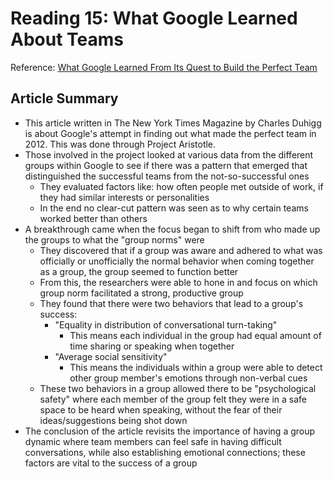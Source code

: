 # Reading 15: What Google Learned About Teams

Reference: [What Google Learned From Its Quest to Build the Perfect Team](https://www.nytimes.com/2016/02/28/magazine/what-google-learned-from-its-quest-to-build-the-perfect-team.html)</br>

## Article Summary

* This article written in The New York Times Magazine by Charles Duhigg is about Google's attempt in finding out what made the perfect team in 2012. This was done through Project Aristotle.
* Those involved in the project looked at various data from the different groups within Google to see if there was a pattern that emerged that distinguished the successful teams from the not-so-successful ones
  * They evaluated factors like: how often people met outside of work, if they had similar interests or personalities
  * In the end no clear-cut pattern was seen as to why certain teams worked better than others
* A breakthrough came when the focus began to shift from who made up the groups to what the "group norms" were
  * They discovered that if a group was aware and adhered to what was officially or unofficially the normal behavior when coming together as a group, the group seemed to function better
  * From this, the researchers were able to hone in and focus on which group norm facilitated a strong, productive group
  * They found that there were two behaviors that lead to a group's success:
    * "Equality in distribution of conversational turn-taking"
      * This means each individual in the group had equal amount of time sharing or speaking when together
    * "Average social sensitivity"
      * This means the individuals within a group were able to detect other group member's emotions through non-verbal cues
  * These two behaviors in a group allowed there to be "psychological safety" where each member of the group felt they were in a safe space to be heard when speaking, without the fear of their ideas/suggestions being shot down
* The conclusion of the article revisits the importance of having a group dynamic where team members can feel safe in having difficult conversations, while also establishing emotional connections; these factors are vital to the success of a group
